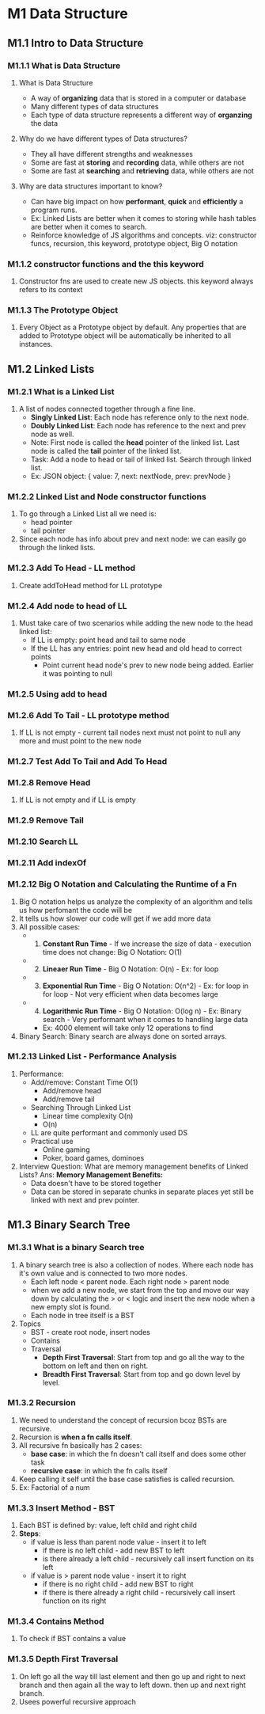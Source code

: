 # M1 Data Structure
## M1.1 Intro to Data Structure
### M1.1.1 What is Data Structure
1. What is Data Structure
    * A way of **organizing** data that is stored in a computer or database
    * Many different types of data structures
    * Each type of data structure represents a different way of **organzing** the data

2. Why do we have different types of Data structures?
    * They all have different strengths and weaknesses
    * Some are fast at **storing** and **recording** data, while others are not
    * Some are fast at **searching** and **retrieving** data, while others are not

3. Why are data structures important to know?
    * Can have big impact on how **performant**, **quick** and **efficiently** a program runs.
    * Ex: Linked Lists are better when it comes to storing while hash tables are better when it comes to search.
    * Reinforce knowledge of JS algorithms and concepts. viz: constructor funcs, recursion, this keyword, prototype object, Big O notation

### M1.1.2 constructor functions and the this keyword
1. Constructor fns are used to create new JS objects. this keyword always refers to its context

### M1.1.3 The Prototype Object
1. Every Object as a Prototype object by default. Any properties that are added to Prototype object will be automatically be inherited to all instances.

## M1.2 Linked Lists
### M1.2.1 What is a Linked List
1. A list of nodes connected together through a fine line.
    - **Singly Linked List**: Each node has reference only to the next node.
    - **Doubly Linked List**: Each node has reference to the next and prev node as well.
    - Note: First node is called the **head** pointer of the linked list. Last node is called the **tail** pointer of the linked list.
    - Task: Add a node to head or tail of linked list. Search through linked list.
    - Ex: JSON object: { value: 7, next: nextNode, prev: prevNode }

### M1.2.2 Linked List and Node constructor functions
1. To go through a Linked List all we need is:
    - head pointer
    - tail pointer
2. Since each node has info about prev and next node: we can easily go through the linked lists.

### M1.2.3 Add To Head - LL method
1. Create addToHead method for LL prototype

### M1.2.4 Add node to head of LL
1. Must take care of two scenarios while adding the new node to the head linked list:
    - If LL is empty: point head and tail to same node
    - If the LL has any entries: point new head and old head to correct points
        * Point current head node's prev to new node being added. Earlier it was pointing to null

### M1.2.5 Using add to head

### M1.2.6 Add To Tail - LL prototype method
1. If LL is not empty - current tail nodes next must not point to null any more and must point to the new node

### M1.2.7 Test Add To Tail and Add To Head

### M1.2.8 Remove Head
1. If LL is not empty and if LL is empty

### M1.2.9 Remove Tail

### M1.2.10 Search LL

### M1.2.11 Add indexOf

### M1.2.12 Big O Notation and Calculating the Runtime of a Fn
1. Big O notation helps us analyze the complexity of an algorithm and tells us how perfomant the code will be
2. It tells us how slower our code will get if we add more data
3. All possible cases:
    - 1. **Constant Run Time** - If we increase the size of data - execution time does not change: Big O Notation: O(1)
    - 2. **Lineaer Run Time** - Big O Notation: O(n) - Ex: for loop
    - 3. **Exponential Run Time** - Big O Notation: O(n^2) - Ex: for loop in for loop - Not very efficient when data becomes large
    - 4. **Logarithmic Run Time** - Big O Notation: O(log n) - Ex: Binary search - Very performant when it comes to handling large data
        - Ex: 4000 element will take only 12 operations to find
4. Binary Search: Binary search are always done on sorted arrays.

### M1.2.13 Linked List - Performance Analysis
1. Performance:
    * Add/remove: Constant Time O(1) 
        - Add/remove head
        - Add/remove tail
    * Searching Through Linked List
        - Linear time complexity O(n)
        - O(n)
    *  LL are quite performant and commonly used DS
    *  Practical use
        - Online gaming
        - Poker, board games, dominoes
2. Interview Question: What are memory management benefits of Linked Lists?
Ans: **Memory Management Benefits:**
    - Data doesn't have to be stored together
    - Data can be stored in separate chunks in separate places yet still be linked with next and prev pointer.

## M1.3 Binary Search Tree
### M1.3.1 What is a binary Search tree
1. A binary search tree is also a collection of nodes. Where each node has it's own value and is connected to two more nodes.
    - Each left node < parent node. Each right node > parent node
    - when we add a new node, we start from the top and move our way down by calculating the > or < logic and insert the new node when a new empty slot is found.
    - Each node in tree itself is a BST
2. Topics
    - BST - create root node, insert nodes
    - Contains
    - Traversal
        * **Depth First Traversal**: Start from top and go all the way to the bottom on left and then on right.
        * **Breadth First Traversal**: Start from top and go down level by level.

### M1.3.2 Recursion
1. We need to understand the concept of recursion bcoz BSTs are recursive.
2. Recursion is **when a fn calls itself**.
3. All recursive fn basically has 2 cases:
    * **base case**: in which the fn doesn't call itself and does some other task
    * **recursive case**: in which the fn calls itself
4. Keep calling it self until the base case satisfies is called recursion.
5. Ex: Factorial of a num

### M1.3.3 Insert Method - BST
1. Each BST is defined by: value, left child and right child
2. **Steps**:
    - if value is less than parent node value - insert it to left
        * if there is no left child - add new BST to left
        * is there already a left child - recursively call insert function on its left
    - if value is > parent node value - insert it to right
        * if there is no right child - add new BST to right
        * if there is there already a right child - recursively call insert function on its right

### M1.3.4 Contains Method
1. To check if BST contains a value

### M1.3.5 Depth First Traversal
1. On left go all the way till last element and then go up and right to next branch and then again all the way to left down. then up and next right branch.
2. Usees powerful recursive approach
